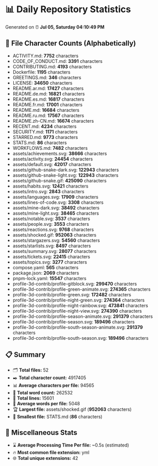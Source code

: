 # 📊 Daily Repository Statistics
Generated on ⏰ **Jul 05, Saturday 04:10:49 PM**

## 📂 File Character Counts (Alphabetically)
- ACTIVITY.md: **7752** characters
- CODE_OF_CONDUCT.md: **3391** characters
- CONTRIBUTING.md: **4193** characters
- Dockerfile: **1195** characters
- GREETINGS.md: **346** characters
- LICENSE: **34650** characters
- README.ar.md: **17427** characters
- README.de.md: **16821** characters
- README.es.md: **16817** characters
- README.fr.md: **17001** characters
- README.md: **16684** characters
- README.ru.md: **17567** characters
- README.zh-CN.md: **16674** characters
- RECENT.md: **4234** characters
- SECURITY.md: **1171** characters
- STARRED.md: **9773** characters
- STATS.md: **86** characters
- WORKFLOWS.md: **7482** characters
- assets/achievements.svg: **38666** characters
- assets/activity.svg: **24454** characters
- assets/default.svg: **42017** characters
- assets/github-snake-dark.svg: **122943** characters
- assets/github-snake-light.svg: **122943** characters
- assets/github-snake.gif: **425090** characters
- assets/habits.svg: **12421** characters
- assets/intro.svg: **2843** characters
- assets/languages.svg: **17909** characters
- assets/lines-of-code.svg: **3308** characters
- assets/mine-dark.svg: **38492** characters
- assets/mine-light.svg: **38465** characters
- assets/notable.svg: **3537** characters
- assets/people.svg: **3553** characters
- assets/reactions.svg: **9768** characters
- assets/shocked.gif: **952063** characters
- assets/stargazers.svg: **54560** characters
- assets/starlists.svg: **8497** characters
- assets/summary.svg: **28077** characters
- assets/tickets.svg: **22415** characters
- assets/topics.svg: **3277** characters
- compose.yaml: **565** characters
- package.json: **2069** characters
- pnpm-lock.yaml: **15547** characters
- profile-3d-contrib/profile-gitblock.svg: **299470** characters
- profile-3d-contrib/profile-green-animate.svg: **274365** characters
- profile-3d-contrib/profile-green.svg: **172482** characters
- profile-3d-contrib/profile-night-green.svg: **274364** characters
- profile-3d-contrib/profile-night-rainbow.svg: **473841** characters
- profile-3d-contrib/profile-night-view.svg: **274390** characters
- profile-3d-contrib/profile-season-animate.svg: **291379** characters
- profile-3d-contrib/profile-season.svg: **189496** characters
- profile-3d-contrib/profile-south-season-animate.svg: **291379** characters
- profile-3d-contrib/profile-south-season.svg: **189496** characters

## 📋 Summary
- 🗂️ **Total files:** 52
- ✒️ **Total character count:** 4917405
- 📊 **Average characters per file:** 94565
- 📝 **Total word count:** 262532
- 🧾 **Total lines:** 15601
- 📐 **Average words per file:** 5048
- 🏆 **Largest file:** assets/shocked.gif (**952063** characters)
- 🥉 **Smallest file:** STATS.md (**86** characters)

## 🌟 Miscellaneous Stats
- ⌛ **Average Processing Time Per file:** ~0.5s (estimated)
- 🔥 **Most common file extension:** yml
- 🌐 **Total unique extensions:** 42
